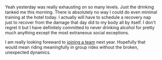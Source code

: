 Yeah yesterday was really exhausting on so many levels. Just the drinking tanked me this morning. There is absolutely no way I could do even minimal training at the hotel today. I actually will have to schedule a recovery nap just to recover from the damage that day did to my body all by itself. I don't regret it but I have definitely committed to never drinking alcohol for pretty much anything except the most extraneous social exceptions.

I am really looking foreward to [joining a team](../Fitness/Should%20I%20join%20a%20team?.md) next year. Hopefully that would mean riding meaningfully in group rides without the broken, unexpected dynamics.